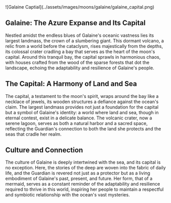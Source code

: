 <div className="image__center">
![Galaine Captial](../assets/images/moons/galaine/galaine_capital.png)
</div>

## Galaine: The Azure Expanse and Its Capital

Nestled amidst the endless blues of Galaine's oceanic vastness lies its largest landmass, the crown of a slumbering
giant. This dormant volcano, a relic from a world before the cataclysm, rises majestically from the depths, its colossal
crater cradling a bay that serves as the heart of the moon's capital. Around this tranquil bay, the capital sprawls in
harmonious chaos, with houses crafted from the wood of the sparse forests that dot the landscape, echoing the
adaptability and resilience of Galaine's people.

## The Capital: A Harmony of Land and Sea

The capital, a testament to the moon's spirit, wraps around the bay like a necklace of jewels, its wooden structures a
defiance against the ocean's claim. The largest landmass provides not just a foundation for the capital but a symbol of
Galaine's identity: a world where land and sea, though in eternal contest, exist in a delicate balance. The volcanic
crater, now a serene lagoon, serves as both a natural harbor and a sacred space, reflecting the Guardian's connection to
both the land she protects and the seas that cradle her realm.

## Culture and Connection

The culture of Galaine is deeply intertwined with the sea, and its capital is no exception. Here, the stories of the
deep are woven into the fabric of daily life, and the Guardian is revered not just as a protector but as a living
embodiment of Galaine's past, present, and future. Her form, that of a mermaid, serves as a constant reminder of the
adaptability and resilience required to thrive in this world, inspiring her people to maintain a respectful and
symbiotic relationship with the ocean's vast mysteries.
